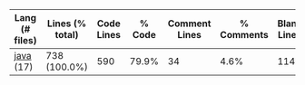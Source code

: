 |Lang (# files)|Lines (% total)|Code Lines|% Code|Comment Lines|% Comments|Blank Lines|% Blank|
| --- | --- | --- | --- | --- | --- | --- | --- |
|[java](https://github.com/Smaltin/AvilonSubBot/tree/master/statistics/java/lines_descending.md) (17)|738 (100.0%)|590|79.9%|34|4.6%|114|15.4%|